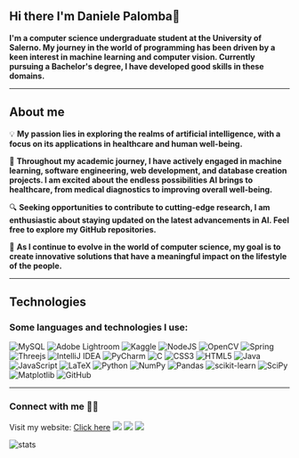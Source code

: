 ## Hi there I'm Daniele Palomba👋

**I'm a computer science undergraduate student at the University of Salerno. My journey in the world of programming has been driven by a keen interest in machine learning and computer vision. Currently pursuing a Bachelor's degree, I have developed good skills in these domains.**

---

## About me
💡 **My passion lies in exploring the realms of artificial intelligence, with a focus on its applications in healthcare and human well-being.**

🚀 **Throughout my academic journey, I have actively engaged in machine learning, software engineering, web development, and database creation projects. I am excited about the endless possibilities AI brings to healthcare, from medical diagnostics to improving overall well-being.**

🔍 **Seeking opportunities to contribute to cutting-edge research, I am enthusiastic about staying updated on the latest advancements in AI. Feel free to explore my GitHub repositories.**

🌱 **As I continue to evolve in the world of computer science, my goal is to create innovative solutions that have a meaningful impact on the lifestyle of the people.**

---

## Technologies

### Some languages ​​and technologies I use:

![MySQL](https://img.shields.io/badge/mysql-4479A1.svg?style=for-the-badge&logo=mysql&logoColor=white)
![Adobe Lightroom](https://img.shields.io/badge/Adobe%20Lightroom-31A8FF.svg?style=for-the-badge&logo=Adobe%20Lightroom&logoColor=white)
![Kaggle](https://img.shields.io/badge/Kaggle-035a7d?style=for-the-badge&logo=kaggle&logoColor=white)
![NodeJS](https://img.shields.io/badge/node.js-6DA55F?style=for-the-badge&logo=node.js&logoColor=white)
![OpenCV](https://img.shields.io/badge/opencv-%23white.svg?style=for-the-badge&logo=opencv&logoColor=white)
![Spring](https://img.shields.io/badge/spring-%236DB33F.svg?style=for-the-badge&logo=spring&logoColor=white)
![Threejs](https://img.shields.io/badge/threejs-black?style=for-the-badge&logo=three.js&logoColor=white)
![IntelliJ IDEA](https://img.shields.io/badge/IntelliJIDEA-000000.svg?style=for-the-badge&logo=intellij-idea&logoColor=white)
![PyCharm](https://img.shields.io/badge/pycharm-143?style=for-the-badge&logo=pycharm&logoColor=black&color=black&labelColor=green)
![C](https://img.shields.io/badge/c-%2300599C.svg?style=for-the-badge&logo=c&logoColor=white)
![CSS3](https://img.shields.io/badge/css3-%231572B6.svg?style=for-the-badge&logo=css3&logoColor=white)
![HTML5](https://img.shields.io/badge/html5-%23E34F26.svg?style=for-the-badge&logo=html5&logoColor=white)
![Java](https://img.shields.io/badge/java-%23ED8B00.svg?style=for-the-badge&logo=openjdk&logoColor=white)
![JavaScript](https://img.shields.io/badge/javascript-%23323330.svg?style=for-the-badge&logo=javascript&logoColor=%23F7DF1E)
![LaTeX](https://img.shields.io/badge/latex-%23008080.svg?style=for-the-badge&logo=latex&logoColor=white)
![Python](https://img.shields.io/badge/python-3670A0?style=for-the-badge&logo=python&logoColor=ffdd54)
![NumPy](https://img.shields.io/badge/numpy-%23013243.svg?style=for-the-badge&logo=numpy&logoColor=white)
![Pandas](https://img.shields.io/badge/pandas-%23150458.svg?style=for-the-badge&logo=pandas&logoColor=white)
![scikit-learn](https://img.shields.io/badge/scikit--learn-%23F7931E.svg?style=for-the-badge&logo=scikit-learn&logoColor=white)
![SciPy](https://img.shields.io/badge/SciPy-%230C55A5.svg?style=for-the-badge&logo=scipy&logoColor=%white)
![Matplotlib](https://img.shields.io/badge/Matplotlib-%23ffffff.svg?style=for-the-badge&logo=Matplotlib&logoColor=black)
![GitHub](https://img.shields.io/badge/github-%23121011.svg?style=for-the-badge&logo=github&logoColor=white)

---

### Connect with me 🤖✨
Visit my website: <a href="https://danielepalomba.github.io/">Click here</a>
<a href="https://www.linkedin.com/in/daniele-palomba-4556222b9?lipi=urn%3Ali%3Apage%3Ad_flagship3_profile_view_base_contact_details%3B6fAg55wVTT6fcRdUZmvwsg%3D%3D"><img class = "big-hover" src="https://img.shields.io/badge/linkedin%20-%230077B5.svg?&style=for-the-badge&logo=linkedin&logoColor=white"/></a>
<a href="mailto:d.palomba5@studenti.unisa.it"><img class = "big-hover" src="https://img.shields.io/badge/Gmail-D14836?style=for-the-badge&logo=gmail&logoColor=white"/></a>
<a href="https://www.instagram.com/_danielepalomba_/"><img class = "big-hover" src="https://img.shields.io/badge/instagram-%23E4405F.svg?&style=for-the-badge&logo=instagram&logoColor=white"/></a>

![stats](https://github-readme-stats.vercel.app/api?username=danielepalomba&show_icons=true&theme=radical)
